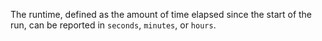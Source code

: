 The runtime, defined as the amount of time elapsed since the start of the run, can be reported in `seconds`, `minutes`, or `hours`.
